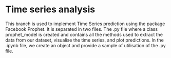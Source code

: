 # Time series analysis

This branch is used to implement Time Series prediction using the package Facebook Prophet. It is separated in two files. The .py file where a class prophet_model is created and contains all the methods used to extract the data from our dataset, visualise the time series, and plot predictions. In the .ipynb file, we create an object and provide a sample of utilisation of the .py file.

